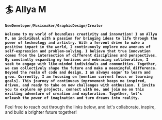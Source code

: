# 🏄‍ Allya M

**`NewDeveloper/Musicmaker/GraphicDesign/Creator`**

**`Welcome to my world of boundless creativity and innovation! I am Allya M, an individual with a passion for bringing ideas to life through the power of technology and artistry. With a fervent drive to make a positive impact in the world, I continuously explore new avenues of self-expression and problem-solving.
I believe that true innovation comes from the intersection of different disciplines and perspectives. By constantly expanding my horizons and embracing collaboration, I seek to engage with like-minded individuals and communities. Together, we can collectively shape the future and make a meaningful difference.
Beyond the realm of code and design, I am always eager to learn and grow. Currently, I am focusing on [mention current focus or learning goals]. This journey of continuous improvement keeps me inspired, driven, and ready to take on new challenges with enthusiasm.
I invite you to explore my projects, connect with me, and join me on this exciting adventure of creation and exploration. Together, let's unleash the power of imagination and turn dreams into reality.`**

Feel free to reach out through the links below, and let's collaborate, inspire, and build a brighter future together!

